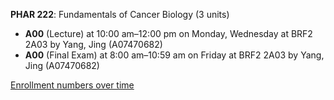 **PHAR 222**: Fundamentals of Cancer Biology (3 units)

- **A00** (Lecture) at 10:00 am–12:00 pm on Monday, Wednesday at BRF2 2A03 by Yang, Jing (A07470682)
- **A00** (Final Exam) at 8:00 am–10:59 am on Friday at BRF2 2A03 by Yang, Jing (A07470682)

[Enrollment numbers over time](./PHAR222.tsv)
